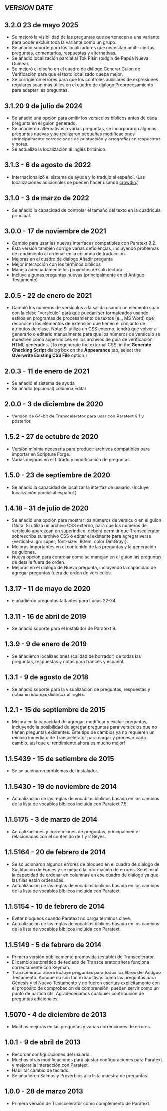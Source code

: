 ## _VERSION_ _DATE_

## 3.2.0 23 de mayo 2025

- Se mejoró la visibilidad de las preguntas que pertenecen a una variante para poder excluir toda la variante como un grupo.
- Se añadió soporte para los localizadores que necesitan omitir ciertas preguntas, comentarios, respuestas y alternativas.
- Se añadió localización parcial al Tok Pisin (pidgin de Papúa Nueva Guinea).
- Se mejoró el diseño en el cuadro de diálogo Generar Guion de Verificación para que el texto localizado quepa mejor.
- Se corrigieron errores para que los controles auxiliares de expresiones regulares sean más útiles en el cuadro de diálogo Preprocesamiento para adaptar las preguntas.

## 3.1.20 9 de julio de 2024

- Se añadió una opción para omitir los versículos bíblicos antes de cada pregunta en el guion generado.
- Se añadieron alternativas a varias preguntas, se incorporaron algunas preguntas nuevas y se realizaron pequeñas modificaciones (principalmente correcciones de puntuación y ortografía) en respuestas y notas.
- Se actualizó la localización al inglés británico.

## 3.1.3 - 6 de agosto de 2022

- Internacionalizó el sistema de ayuda y lo tradujo al español. (Las localizaciones adicionales se pueden hacer usando [crowdin](https://crowdin.com/project/transcelerator).)

## 3.1.0 - 3 de marzo de 2022

- Se añadió la capacidad de controlar el tamaño del texto en la cuadrícula principal.

## 3.0.0 - 17 de noviembre de 2021

- Cambio para usar las nuevas interfaces compatibles con Paratext 9.2.
- Esta versión también corrige varias deficiencias, incluyendo problemas de rendimiento al ordenar en la columna de traducción.
- Mejoras en el cuadro de diálogo Añadir pregunta
- Mejor interacción con los términos bíblicos
- Maneja adecuadamente los proyectos de solo lectura
- Incluye algunas preguntas nuevas (principalmente en el Antiguo Testamento)

## 2.0.5 - 22 de enero de 2021

- Cambió los números de versículos a la salida usando un elemento span con la clase "versículo" para que puedan ser formateados usando estilos en programas de procesamiento de textos (e.., MS Word) que reconocen los elementos de extensión que tienen el conjunto de atributos de clase. Nota: Si utiliza un CSS externo, tendrá que volver a generarlo o editarlo manualmente para que los números de versículo se muestren como superíndices en los archivos de guía de verificación HTML generados. (To regenerate the external CSS, in the **Generate Checking Script** dialog box on the **Appearance** tab, select the **Overwrite Existing CSS File** option.)

## 2.0.3 - 11 de enero de 2021

- Se añadió el sistema de ayuda
- Se añadió (opcional) columna Editar

## 2.0.0 - 3 de diciembre de 2020

- Versión de 64-bit de Transcelerator para usar con Paratext 9.1 y posterior.

## 1.5.2 - 27 de octubre de 2020

- Versión mínima necesaria para producir archivos compatibles para importar en Scripture Forge.
- Varias mejoras en el filtrado y modificación de preguntas.

## 1.5.0 - 23 de septiembre de 2020

- Se añadió la capacidad de localizar la interfaz de usuario. (Incluye localización parcial al español.)

## 1.4.18 - 31 de julio de 2020

- Se añadió una opción para mostrar los números de versículo en el guion (Nota: Si utiliza un archivo CSS externo, para que los números de versículo aparezcan en superíndice, deberá permitir que Transcelerator sobrescriba su archivo CSS o editar el existente para agregar verse {vertical-align: super; font-size: .80em; color:DimGray;}.
- Mejoras importantes en el contenido de las preguntas y la generación de guiones.
- Nueva opción para controlar cómo se manejan en el guion las preguntas de detalle fuera de orden.
- Mejoras en el diálogo de Nueva pregunta, incluyendo la capacidad de agregar preguntas fuera de orden de versículos.

## 1.3.17 - 11 de mayo de 2020

- e añadieron preguntas faltantes para Lucas 22-24.

## 1.3.11 - 16 de abril de 2019

- Se añadió soporte para el instalador de Paratext 9.

## 1.3.9 - 9 de enero de 2019

- Se añadieron localizaciones (calidad de borrador) de todas las preguntas, respuestas y notas para francés y español.

## 1.3.1 - 9 de agosto de 2018

- Se añadió soporte para la visualización de preguntas, respuestas y notas en idiomas distintos al inglés.

## 1.2.1 - 15 de septiembre de 2015

- Mejora en la capacidad de agregar, modificar y excluir preguntas, incluyendo la posibilidad de agregar preguntas para versículos que no tienen preguntas existentes. Este tipo de cambios ya no requieren un reinicio inmediato de Transcelerator para cargar y procesar cada cambio, ¡así que el rendimiento ahora es mucho mejor!

## 1.1.5439 - 15 de setiembre de 2015

- Se solucionaron problemas del instalador.

## 1.1.5430 - 19 de noviembre de 2014

- Actualización de las reglas de vocablos bíblicos basada en los cambios de la lista de vocablos bíblicos incluida con Paratext 7.5.

## 1.1.5175 - 3 de marzo de 2014

- Actualizaciones y correcciones de preguntas, principalmente relacionadas con el contenido de 1 y 2 Reyes.

## 1.1.5164 - 20 de febrero de 2014

- Se solucionaron algunos errores de bloqueo en el cuadro de diálogo de Sustitución de Frases y se mejoró la información de errores. Se eliminó la capacidad de ordenar en columnas en ese cuadro de diálogo ya que las filas están ordenadas.
- Actualización de las reglas de vocablos bíblicos basada en los cambios de la lista de vocablos bíblicos incluida con Paratext.

## 1.1.5154 - 10 de febrero de 2014

- Evitar bloqueos cuando Paratext no carga términos clave.
- Actualización de las reglas de vocablos bíblicos basada en los cambios de la lista de vocablos bíblicos incluida con Paratext.

## 1.1.5149 - 5 de febrero de 2014

- Primera versión públicamente promovida (estable) de Transcelerator.
- El cambio automático de teclado de Transcelerator ahora funciona correctamente con Keyman.
- Transcelerator ahora incluye preguntas para todos los libros del Antiguo Testamento. Aunque no son tan exhaustivas como las preguntas para Génesis y el Nuevo Testamento y no fueron escritas explícitamente con el propósito de comprobación de comprensión, pueden servir como un punto de partida útil. Agradeceríamos cualquier contribución de preguntas adicionales.

## 1.5070 - 4 de diciembre de 2013

- Muchas mejoras en las preguntas y varias correcciones de errores.

## 1.0.1 - 9 de abril de 2013

- Recordar configuraciones del usuario.
- Muchas otras modificaciones para ajustar configuraciones para Paratext y mejorar la interacción con Paratext.
- Habilitar cambio de teclado.
- Se añadieron Salmos y Proverbios a la lista maestra de preguntas.

## 1.0.0 - 28 de marzo 2013

- Primera versión de Transcelerator como complemento de Paratext.
